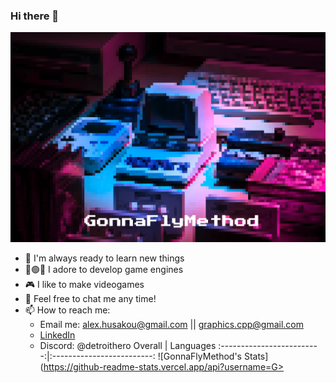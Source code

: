 ### Hi there 👋

![](./media/retro_gaming.jpg)

- 🔭 I'm always ready to learn new things
- 🔴🟢🔵 I adore to develop game engines
- 🎮 I like to make videogames
- 💬 Feel free to chat me any time!
- 📫 How to reach me:
  - Email me: alex.husakou@gmail.com || graphics.cpp@gmail.com
  - [LinkedIn](https://www.linkedin.com/in/aliaksandr-husakou/)
  - Discord:  @detroithero
Overall                    |  Languages
:-------------------------:|:-------------------------:
![GonnaFlyMethod's Stats](https://github-readme-stats.vercel.app/api?username=G>



